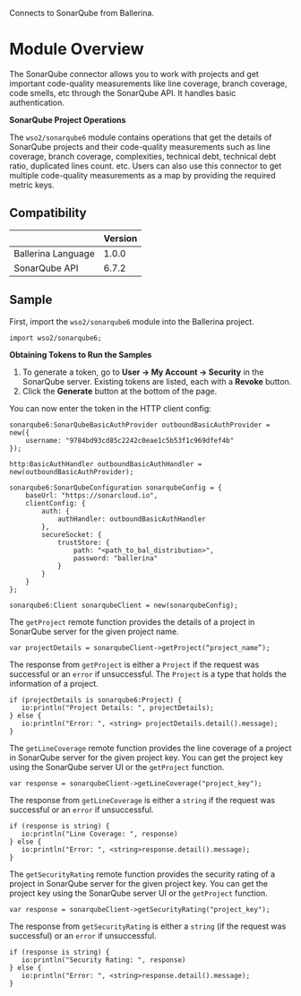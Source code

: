 Connects to SonarQube from Ballerina.

# Module Overview

The SonarQube connector allows you to work with projects and get important code-quality measurements like line coverage, branch coverage, code smells, etc through the SonarQube API. It handles basic authentication.

**SonarQube Project Operations**

The `wso2/sonarqube6` module contains operations that get the details of SonarQube projects and their code-quality 
measurements such as line coverage, branch coverage, complexities, technical debt, technical debt ratio, duplicated lines 
count. etc. Users can also use this connector to get multiple code-quality measurements as a map by providing the required metric keys.


## Compatibility

|                    |    Version     |  
| ------------------ | -------------- |
| Ballerina Language |   1.0.0      |
| SonarQube API      |   6.7.2        |


## Sample

First, import the `wso2/sonarqube6` module into the Ballerina project.
    
```ballerina
import wso2/sonarqube6;
```

**Obtaining Tokens to Run the Samples**

1. To generate a token, go to **User -> My Account -> Security** in the SonarQube server. Existing tokens are listed, each with a **Revoke** button.
2. Click the **Generate** button at the bottom of the page.

You can now enter the token in the HTTP client config:
```ballerina
sonarqube6:SonarQubeBasicAuthProvider outboundBasicAuthProvider = new({
    username: "9784bd93cd85c2242c0eae1c5b53f1c969dfef4b"
});

http:BasicAuthHandler outboundBasicAuthHandler = new(outboundBasicAuthProvider);

sonarqube6:SonarQubeConfiguration sonarqubeConfig = {
    baseUrl: "https://sonarcloud.io",
    clientConfig: {
        auth: {
            authHandler: outboundBasicAuthHandler
        },
        secureSocket: {
            trustStore: {
                path: "<path_to_bal_distribution>",
                password: "ballerina"
            }
        }
    }
};
   
sonarqube6:Client sonarqubeClient = new(sonarqubeConfig);
```

The `getProject` remote function provides the details of a project in SonarQube server for the given project name.

```ballerina
var projectDetails = sonarqubeClient->getProject(“project_name”);
```

The response from `getProject` is either a `Project` if the request was successful or an `error` if unsuccessful.
The `Project` is a type that holds the information of a project.

```ballerina
if (projectDetails is sonarqube6:Project) {
   io:println("Project Details: ", projectDetails);
} else {
   io:println("Error: ", <string> projectDetails.detail().message);
}
```

The `getLineCoverage` remote function provides the line coverage of a project in SonarQube server for the given project key.
You can get the project key using the SonarQube server UI or the `getProject` function.

```ballerina
var response = sonarqubeClient->getLineCoverage("project_key");
```
    
The response from `getLineCoverage` is either a `string` if the request was successful or an `error` if unsuccessful.


```ballerina
if (response is string) {
   io:println("Line Coverage: ", response)
} else {
   io:println("Error: ", <string>response.detail().message);
}
``` 

The `getSecurityRating` remote function provides the security rating of a project in SonarQube server for the given project key.
You can get the project key using the SonarQube server UI or the `getProject` function.

```ballerina
var response = sonarqubeClient->getSecurityRating("project_key");
```

The response from `getSecurityRating` is either a `string` (if the request was successful) or an `error` if unsuccessful.


```ballerina
if (response is string) {
   io:println("Security Rating: ", response)
} else {
   io:println("Error: ", <string>response.detail().message);
}
```